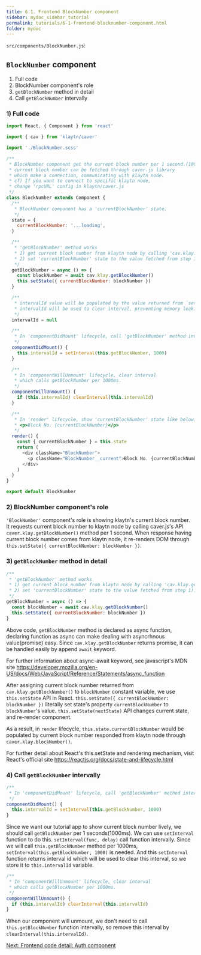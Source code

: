 ```yaml
---
title: 6.1. Frontend BlockNumber component
sidebar: mydoc_sidebar_tutorial
permalink: tutorials/6-1-frontend-blocknumber-component.html
folder: mydoc
---
```


`src/components/BlockNumber.js`:  

## `BlockNumber` component
1) Full code  
2) BlockNumber component's role  
3) `getBlockNumber` method in detail  
4) Call `getBlockNumber` intervally  


### 1) Full code
```js
import React, { Component } from 'react'

import { cav } from 'klaytn/caver'

import './BlockNumber.scss'

/**
 * BlockNumber component get the current block number per 1 second.(1000ms)
 * current block number can be fetched through caver.js library
 * which make a connection, communicating with klaytn node.
 * cf) If you want to connect to specific klaytn node,
 * change 'rpcURL' config in klaytn/caver.js
 */
class BlockNumber extends Component {
  /**
   * BlockNumber component has a 'currentBlockNumber' state.
   */
  state = {
    currentBlockNumber: '...loading',
  }

  /**
   * 'getBlockNumber' method works
   * 1) get current block number from klaytn node by calling 'cav.klay.getBlockNumber()'
   * 2) set 'currentBlockNumber' state to the value fetched from step 1).
   */
  getBlockNumber = async () => {
    const blockNumber = await cav.klay.getBlockNumber()
    this.setState({ currentBlockNumber: blockNumber })
  }

  /**
   * intervalId value will be populated by the value returned from `setInterval`.
   * intervalId will be used to clear interval, preventing memory leak.
   */
  intervalId = null

  /**
   * In 'componentDidMount' lifecycle, call 'getBlockNumber' method intervally.
   */
  componentDidMount() {
    this.intervalId = setInterval(this.getBlockNumber, 1000)
  }

  /**
   * In 'componentWillUnmount' lifecycle, clear interval
   * which calls getBlockNumber per 1000ms.
   */
  componentWillUnmount() {
    if (this.intervalId) clearInterval(this.intervalId)
  }

  /**
   * In 'render' lifecycle, show 'currentBlockNumber' state like below:
   * <p>Block No. {currentBlockNumber}</p>
   */
  render() {
    const { currentBlockNumber } = this.state
    return (
      <div className="BlockNumber">
        <p className="BlockNumber__current">Block No. {currentBlockNumber}</p>
      </div>
    )
  }
}

export default BlockNumber

```
### 2) BlockNumber component's role
`'BlockNumber'` component's role is showing klaytn's current block number.  
It requests current block number to klaytn node by calling caver.js's API `caver.klay.getBlockNumber()` method per 1 second. When response having current block number comes from klaytn node, it re-renders DOM through `this.setState({ currentBlockNumber: blockNumber })`.  

### 3) `getBlockNumber` method in detail
```js
/**
 * 'getBlockNumber' method works
 * 1) get current block number from klaytn node by calling 'cav.klay.getBlockNumber()'
 * 2) set 'currentBlockNumber' state to the value fetched from step 1).
 */
getBlockNumber = async () => {
  const blockNumber = await cav.klay.getBlockNumber()
  this.setState({ currentBlockNumber: blockNumber })
}
```

Above code, `getBlockNumber` method is declared as async function, declaring function as async can make dealing with asyncrhnous value(promise) easy. Since `cav.klay.getBlockNumber` returns promise, it can be handled easily by append `await` keyword.  

For further information about async-await keyword, see javascript's MDN site https://developer.mozilla.org/en-US/docs/Web/JavaScript/Reference/Statements/async_function

After assigning current block number returned from `cav.klay.getBlockNumber()` to `blockNumber` constant variable, we use `this.setState` API in React. `this.setState({ currentBlockNumber: blockNumber })` literally set state's property `currentBlockNumber` to `blockNumber`'s value. `this.setState(nextState)` API changes current state, and re-render component.  

As a result, in `render` lifecycle, `this.state.currentBlockNumber` would be populated by current block number responded from klaytn node through `caver.klay.blockNumber()`.

For further detail about React's this.setState and rendering mechanism, visit React's official site https://reactjs.org/docs/state-and-lifecycle.html

### 4) Call `getBlockNumber` intervally
```js
/**
 * In 'componentDidMount' lifecycle, call 'getBlockNumber' method intervally.
 */
componentDidMount() {
  this.intervalId = setInterval(this.getBlockNumber, 1000)
}
```
Since we want our tutorial app to show current block number lively, we should call `getBlockNumber` per 1 seconds(1000ms). We can use `setInterval` function to do this. `setInterval(func, delay)` call function intervally. Since we will call `this.getBlockNumber` method per 1000ms, `setInterval(this.getBlockNumber, 1000)` is needed. And this `setInterval` function returns interval id which will be used to clear this interval, so we store it to `this.intervalId` variable.

```js
/**
 * In 'componentWillUnmount' lifecycle, clear interval
 * which calls getBlockNumber per 1000ms.
 */
componentWillUnmount() {
  if (this.intervalId) clearInterval(this.intervalId)
}
```

When our component will unmount, we don't need to call `this.getBlockNumber` function intervally, so remove this interval by `clearInterval(this.intervalId)`.

[Next: Frontend code detail: Auth component](6-2-frontend-auth-component.md)
